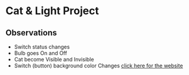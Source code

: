 # Cat & Light Project

## Observations

- Switch status changes
- Bulb goes On and Off
- Cat become Visible and Invisible
- Switch (button) background color Changes
[ click here for the website ](phanicat.ccbp.tech)
